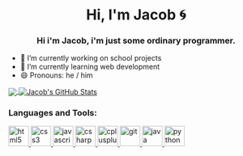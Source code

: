 <h1 align="center">Hi, I'm Jacob 🌀</h1>

<h3 align="center">Hi i'm Jacob, i'm just some ordinary programmer.</h3>

- 🔭 I’m currently working on school projects
- 🌱 I’m currently learning web development
- 😄 Pronouns: he / him


<a href="https://github.com/JacobRealDev/jacobrealdev">
  <img align="center" src="https://github-readme-stats.vercel.app/api/top-langs/?username=jacobrealdev&theme=gruvbox" />
</a>
<a href="https://github.com/JacobRealDev/jacobrealdev">
  <img align="center" src="https://github-readme-stats.vercel.app/api?username=jacobrealdev&show_icons=true&line_height=27&count_private=true&theme=gruvbox" alt="Jacob's GitHub Stats" />
</a>


<h3 align="left">Languages and Tools:</h3>
<p align="left">  <a href="https://www.w3.org/html/" target="_blank"> <img src="https://devicons.github.io/devicon/devicon.git/icons/html5/html5-original-wordmark.svg" alt="html5" width="40" height="40"/> </a> <a href="https://www.w3schools.com/css/" target="_blank"> <img src="https://devicons.github.io/devicon/devicon.git/icons/css3/css3-original-wordmark.svg" alt="css3" width="40" height="40"/> </a> <a href="https://developer.mozilla.org/en-US/docs/Web/JavaScript" target="_blank"> <img src="https://devicons.github.io/devicon/devicon.git/icons/javascript/javascript-original.svg" alt="javascript" width="40" height="40"/> </a> <a href="https://www.w3schools.com/cs/" target="_blank"> <img src="https://devicons.github.io/devicon/devicon.git/icons/csharp/csharp-original.svg" alt="csharp" width="40" height="40"/> </a> <a href="https://www.w3schools.com/cpp/" target="_blank"> <img src="https://devicons.github.io/devicon/devicon.git/icons/cplusplus/cplusplus-original.svg" alt="cplusplus" width="40" height="40"/> </a> <a href="https://git-scm.com/" target="_blank"> <img src="https://www.vectorlogo.zone/logos/git-scm/git-scm-icon.svg" alt="git" width="40" height="40"/> </a> <a href="https://www.java.com" target="_blank"> <img src="https://devicons.github.io/devicon/devicon.git/icons/java/java-original-wordmark.svg" alt="java" width="40" height="40"/> </a> <a href="https://www.python.org" target="_blank"> <img src="https://devicons.github.io/devicon/devicon.git/icons/python/python-original.svg" alt="python" width="40" height="40"/> </a> </p>

